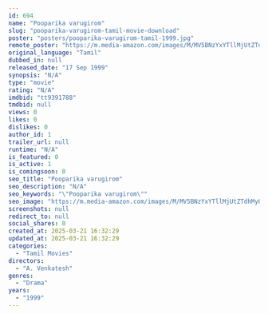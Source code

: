 ```yaml
---
id: 694
name: "Pooparika varugirom"
slug: "pooparika-varugirom-tamil-movie-download"
poster: "posters/pooparika-varugirom-tamil-1999.jpg"
remote_poster: "https://m.media-amazon.com/images/M/MV5BNzYxYTllMjUtZTdhMy00ZWNhLTkxM2UtNjRlZjVkY2M1Yzc4XkEyXkFqcGdeQXVyODEzOTQwNTY@._V1_SX300.jpg"
original_language: "Tamil"
dubbed_in: null
released_date: "17 Sep 1999"
synopsis: "N/A"
type: "movie"
rating: "N/A"
imdbid: "tt9391788"
tmdbid: null
views: 0
likes: 0
dislikes: 0
author_id: 1
trailer_url: null
runtime: "N/A"
is_featured: 0
is_active: 1
is_comingsoon: 0
seo_title: "Pooparika varugirom"
seo_description: "N/A"
seo_keywords: "\"Pooparika varugirom\""
seo_image: "https://m.media-amazon.com/images/M/MV5BNzYxYTllMjUtZTdhMy00ZWNhLTkxM2UtNjRlZjVkY2M1Yzc4XkEyXkFqcGdeQXVyODEzOTQwNTY@._V1_SX300.jpg"
screenshots: null
redirect_to: null
social_shares: 0
created_at: 2025-03-21 16:32:29
updated_at: 2025-03-21 16:32:29
categories:
  - "Tamil Movies"
directors:
  - "A. Venkatesh"
genres:
  - "Drama"
years:
  - "1999"
---
```

